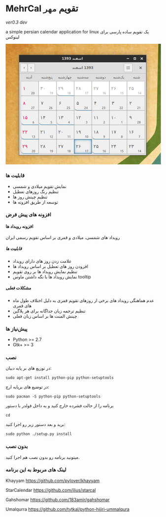 # MehrCal تقویم `مهر`

*ver0.3 dev*

a simple persian calendar application for linux 
یک تقویم ساده پارسی برای لینوکس

![MehrCal screenshot](https://raw.githubusercontent.com/meyt/mehrcal/master/mehrcal-screenshot.png)


### قابلیت ها
- نمایش تقویم میلادی و شمسی
- تنظیم رنگ روزهای تعطیل
- تنظیم چینش روز ها
- توسعه از طریق افزونه ها

### افزونه های پیش فرض

#### افزونه رویداد ها
رویداد های شمسی، میلادی و قمری بر اساس تقویم رسمی ایران

##### قابلیت ها
- علامت زدن روز های دارای رویداد
- افزودن روز های تعطیل بر اساس رویداد ها
- تنظیم نمایش رویداد ها بر روی تقویم
- نمایش رویداد ها با نگه داشتن ماوس tooltip

##### مشکلات فعلی 
- عدم هماهنگی رویداد های برخی از روزهای تقویم قمری به دلیل اختلاف طول ماه های قمری
- تنظیم ترجمه زبان جداگانه برای هر پلاگین
- چینش المنت ها بر اساس زبان فعلی

### پیش‌نیاز ها
- Python >= 2.7
- Gtk+ >= 3


### نصب
در توزیع های بر پایه دبیان:

    sudo apt-get install python-pip python-setuptools

در توضیع های برپایه ارچ:

    sudo pacman -S python-pip python-setuptools

برنامه را از حالت فشرده خارج کنید و به داخل فولدر با دستور

    cd 

برید و بعد دستور زیر رو اجرا کنید:

	sudo python ./setup.py install 

### بدون نصب
میتونید برنامه رو بدون نصب هم اجرا کنید.


### لینک های مربوط به این برنامه
Khayyam https://github.com/pylover/khayyam

StarCalendar https://github.com/ilius/starcal

Gahshomar https://github.com/183amir/gahshomar

Umalqurra https://github.com/tytkal/python-hijiri-ummalqura

